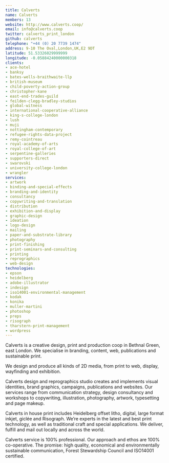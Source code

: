 ```yaml
---
title: Calverts
name: Calverts
members: 13
website: http://www.calverts.coop/
email: info@calverts.coop
twitter: calverts_print_london
github: calverts
telephone: "+44 (0) 20 7739 1474"
address: 9-10 The Oval,London,UK,E2 9DT
latitude: 51.53326029999999
longitude: -0.05884240000000318
clients: 
- ace-hotel
- banksy
- bates-wells-braithwaite-llp
- british-museum
- child-poverty-action-group
- christopher-kane
- east-end-trades-guild
- feilden-clegg-bradley-studios
- global-witness
- international-cooperative-alliance
- king-s-college-london
- lush
- muji
- nottingham-contemporary
- refugee-rights-data-project
- remy-cointreau
- royal-academy-of-arts
- royal-college-of-art
- serpentine-galleries
- supporters-direct
- swarovski
- university-college-london
- wrangler
services: 
- artwork
- binding-and-special-effects
- branding-and-identity
- consultancy
- copywriting-and-translation
- distribution
- exhibition-and-display
- graphic-design
- ideation
- logo-design
- mailing
- paper-and-substrate-library
- photography
- print-finishing
- print-seminars-and-consulting
- printing
- reprographics
- web-design
technologies: 
- epson
- heidelberg
- adobe-illustrator
- indesign
- iso14001-environmental-management
- kodak
- konika
- muller-martini
- photoshop
- preps
- risograph
- tharstern-print-management
- wordpress
---
```


Calverts is a creative design, print and production coop in Bethnal Green, east London. We specialise in branding, content, web, publications and sustainable print.

We design and produce all kinds of 2D media, from print to web, display, wayfinding and exhibition.

Calverts design and reprographics studio creates and implements visual identities, brand graphics, campaigns, publications and websites. Our services range from communication strategy, design consultancy and workshops to copywriting, illustration, photography, artwork, typesetting and page makeup.  

Calverts in house print includes Heidelberg offset litho, digital, large format inkjet, giclée and Risograph. We’re experts in the latest and best print technology, as well as traditional craft and special applications. We deliver, fulfill and mail out locally and across the world.

Calverts service is 100% professional. Our approach and ethos are 100% co-operative. The promise: high quality, economical and environmentally sustainable communication, Forest Stewardship Council and ISO14001 certified.
